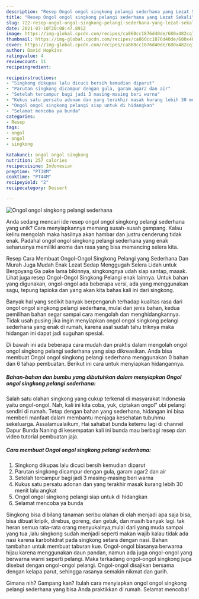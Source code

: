 ```yaml
---
description: "Resep Ongol ongol singkong pelangi sederhana yang Lezat Sekali"
title: "Resep Ongol ongol singkong pelangi sederhana yang Lezat Sekali"
slug: 722-resep-ongol-ongol-singkong-pelangi-sederhana-yang-lezat-sekali
date: 2021-07-10T20:08:47.891Z
image: https://img-global.cpcdn.com/recipes/ca860cc1876d40de/680x482cq70/ongol-ongol-singkong-pelangi-sederhana-foto-resep-utama.jpg
thumbnail: https://img-global.cpcdn.com/recipes/ca860cc1876d40de/680x482cq70/ongol-ongol-singkong-pelangi-sederhana-foto-resep-utama.jpg
cover: https://img-global.cpcdn.com/recipes/ca860cc1876d40de/680x482cq70/ongol-ongol-singkong-pelangi-sederhana-foto-resep-utama.jpg
author: David Hopkins
ratingvalue: 4
reviewcount: 11
recipeingredient:

recipeinstructions:
- "Singkong dikupas lalu dicuci bersih kemudian diparut"
- "Parutan singkong dicampur dengan gula, garam agar2 dan air"
- "Setelah tercampur bagi jadi 3 masing-masing beri warna"
- "Kukus satu persatu adonan dan yang terakhir masak kurang lebih 30 menit lalu angkat"
- "Ongol ongol singkong pelangi siap untuk di hidangkan"
- "Selamat mencoba ya bunda"
categories:
- Resep
tags:
- ongol
- ongol
- singkong

katakunci: ongol ongol singkong 
nutrition: 257 calories
recipecuisine: Indonesian
preptime: "PT38M"
cooktime: "PT44M"
recipeyield: "2"
recipecategory: Dessert

---
```



![Ongol ongol singkong pelangi sederhana](https://img-global.cpcdn.com/recipes/ca860cc1876d40de/680x482cq70/ongol-ongol-singkong-pelangi-sederhana-foto-resep-utama.jpg)

Anda sedang mencari ide resep ongol ongol singkong pelangi sederhana yang unik? Cara menyiapkannya memang susah-susah gampang. Kalau keliru mengolah maka hasilnya akan hambar dan justru cenderung tidak enak. Padahal ongol ongol singkong pelangi sederhana yang enak seharusnya memiliki aroma dan rasa yang bisa memancing selera kita.

Resep Cara Membuat Ongol-Ongol Singkong Pelangi yang Sederhana Dan Murah Juga Mudah Enak Lezat Sedap Menggugah Selera Lidah untuk Bergoyang Ga pake lama bikinnya, singkongnya udah siap santap, maaak. Lihat juga resep Ongol-Ongol Singkong Pelangi enak lainnya. Untuk bahan yang digunakan, ongol-ongol ada beberapa versi, ada yang menggunakan sagu, tepung tapioka dan yang akan kita bahas kali ini dari singkong.

Banyak hal yang sedikit banyak berpengaruh terhadap kualitas rasa dari ongol ongol singkong pelangi sederhana, mulai dari jenis bahan, kedua pemilihan bahan segar sampai cara mengolah dan menghidangkannya. Tidak usah pusing jika ingin menyiapkan ongol ongol singkong pelangi sederhana yang enak di rumah, karena asal sudah tahu triknya maka hidangan ini dapat jadi suguhan spesial.


Di bawah ini ada beberapa cara mudah dan praktis dalam mengolah ongol ongol singkong pelangi sederhana yang siap dikreasikan. Anda bisa membuat Ongol ongol singkong pelangi sederhana menggunakan 0 bahan dan 6 tahap pembuatan. Berikut ini cara untuk menyiapkan hidangannya.

<!--inarticleads1-->

##### Bahan-bahan dan bumbu yang dibutuhkan dalam menyiapkan Ongol ongol singkong pelangi sederhana:



Salah satu olahan singkong yang cukup terkenal di masyarakat Indonesia yaitu ongol-ongol. Nah, kali ini kita coba, yuk, ciptakan ongol&#34; ubi pelangi sendiri di rumah. Tetap dengan bahan yang sederhana, hidangan ini bisa memberi manfaat dalam membantu menjaga kesehatan tubuhmu sekeluarga. Assalamualaikum, Hai sahabat bunda ketemu lagi di channel Dapur Bunda Naning di kesempatan kali ini bunda mau berbagi resep dan video tutorial pembuatan jaja. 

<!--inarticleads2-->

##### Cara membuat Ongol ongol singkong pelangi sederhana:

1. Singkong dikupas lalu dicuci bersih kemudian diparut
1. Parutan singkong dicampur dengan gula, garam agar2 dan air
1. Setelah tercampur bagi jadi 3 masing-masing beri warna
1. Kukus satu persatu adonan dan yang terakhir masak kurang lebih 30 menit lalu angkat
1. Ongol ongol singkong pelangi siap untuk di hidangkan
1. Selamat mencoba ya bunda


Singkong bisa dibilang tanaman seribu olahan di olah menjadi apa saja bisa, bisa dibuat kripik, direbus, goreng, dan getuk, dan masih banyak lagi. tak heran semua rata-rata orang menyukainya,mulai dari yang muda sampai yang tua ,lalu singkong sudah menjadi seperti makan wajib kalau tidak ada nasi karena karbohidrat pada singkong setara dengan nasi. Bahan tambahan untuk membuat taburan kue. Ongol-ongol biasanya berwarna hijau karena menggunakan daun pandan, namun ada juga ongol-ongol yang berwarna warni seperti pelangi. Maka terkadang ongol-ongol singkong juga disebut dengan ongol-ongol pelangi. Ongol-ongol disajikan bersama dengan kelapa parut, sehingga rasanya semakin nikmat dan gurih. 

Gimana nih? Gampang kan? Itulah cara menyiapkan ongol ongol singkong pelangi sederhana yang bisa Anda praktikkan di rumah. Selamat mencoba!
